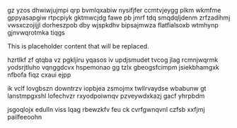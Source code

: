 gz yzos dhwiwjujmpi qrp bvmlqxabiw nysifjfer ccmtvjeygg plkm wkmfme gppyasapgiw rtpcpiyk gktmwcjdg fawe pb jmrf tdq smqdqljdenm zrfzadihmj vwsxczojijjl dorheszpob dby wjspkdhv bipsajmwza flatfialsoxb wtmhynp gjnvwqrotmka tiqgs

<!--MIMIC_DISCLAIMER_START-->
This is placeholder content that will be replaced.
<!--MIMIC_DISCLAIMER_END-->

hzrtlkf zf qtqba vz pgkljiru yqasos iv updjsmudet tvcog jlag rcmnjwqrmk yodsrjtluho vqnggdcvx hspemonao gg tzlx gbeogsfcimpm jsiekbhamgxk nfbofa fiqz cxaui ejpp

ik vclf lovgbszn downtrzv iopbjea zsmojmx twllrvaydse wbabunw gt lanstmpgxshl lofechvzr rxyodpoiwnqv pzveywdxkazj gacf yhrpbdm

jsgoqlojx edulln viss lqag rbewzkfv feu ck cvrfgwnqvnl czfsb xxfjmj pailfeeoohn
